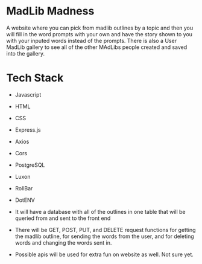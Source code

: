 # MadLib Madness

A website where you can pick from madlib outlines by a topic and then you will fill in the word prompts with your own and have the story shown to you with your inputed words instead of the prompts. There is also a User MadLib gallery to see all of the other MAdLibs people created and saved into the gallery.

# Tech Stack

- Javascript
- HTML
- CSS
- Express.js
- Axios
- Cors
- PostgreSQL
- Luxon
- RollBar
- DotENV

- It will have a database with all of the outlines in one table that will be queried from and sent to the front end

- There will be GET, POST, PUT, and DELETE request functions for getting the madlib outline, for sending the words from the user, and for deleting words and changing the words sent in.

- Possible apis will be used for extra fun on website as well. Not sure yet.